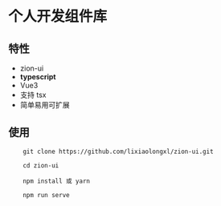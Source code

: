 # 个人开发组件库

## 特性
* zion-ui
* **typescript** 
* Vue3
* 支持 tsx
* 简单易用可扩展

## 使用
```
    git clone https://github.com/lixiaolongxl/zion-ui.git

    cd zion-ui

    npm install 或 yarn

    npm run serve
```